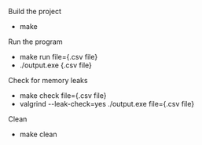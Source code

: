 Build the project
- make

Run the program
- make run file={.csv file}
- ./output.exe {.csv file}

Check for memory leaks
- make check file={.csv file}
- valgrind --leak-check=yes ./output.exe file={.csv file}

Clean
- make clean
